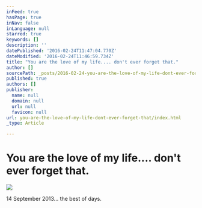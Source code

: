 ```yaml
---
inFeed: true
hasPage: true
inNav: false
inLanguage: null
starred: true
keywords: []
description: ''
datePublished: '2016-02-24T11:47:04.770Z'
dateModified: '2016-02-24T11:46:59.734Z'
title: "You are the love of my life.... don't ever forget that."
author: []
sourcePath: _posts/2016-02-24-you-are-the-love-of-my-life-dont-ever-forget-that.md
published: true
authors: []
publisher:
  name: null
  domain: null
  url: null
  favicon: null
url: you-are-the-love-of-my-life-dont-ever-forget-that/index.html
_type: Article

---
```

# You are the love of my life.... don't ever forget that.
![](https://the-grid-user-content.s3-us-west-2.amazonaws.com/2581492c-e43c-4f80-b1cd-c63960cc0061.jpg)

14 September 2013... the best of days.